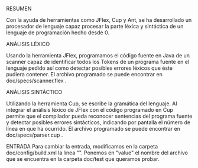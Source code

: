 RESUMEN

Con la ayuda de herramientas como JFlex, Cup y Ant, se ha desarrollado un procesador de lenguaje capaz procesar la parte léxica y sintáctica de un lenguaje de programación hecho desde 0.

ANÁLISIS LÉXICO

Usando la herramienta JFlex, programamos el código fuente en Java de un scanner capaz de identificar todos los Tokens de un programa fuente en el lenguaje pedido así como detectar posibles errores léxicos que éste pudiera contener. El archivo programado se puede encontrar en doc/specs/scanner.flex . 

ANÁLISIS SINTÁCTICO

Utilizando la herramienta Cup, se escribe la gramática del lenguaje. Al integrar el análisis léxico de JFlex con el código programado en Cup permite que el compilador pueda reconocer sentencias del programa fuente y detectar posibles errores sintácticos, indicando por pantalla el  número de línea en que ha ocurrido. El archivo programado se puede encontrar en doc/specs/parser.cup .

ENTRADA
Para cambiar la entrada, modificamos en la carpeta doc/config/build.xml la línea "<property name="test-file-name" value="Prueba Detallada"/>". Ponemos en "value" el nombre del archivo que se encuentra en la carpeta doc/test que queramos probar.




